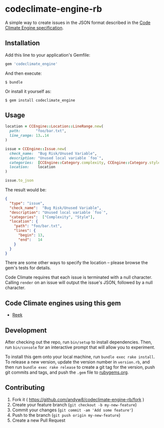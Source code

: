 # codeclimate-engine-rb

A simple way to create issues in the JSON format described in the [Code Climate Engine specification].

## Installation

Add this line to your application's Gemfile:

```ruby
gem 'codeclimate_engine'
```

And then execute:

    $ bundle

Or install it yourself as:

    $ gem install codeclimate_engine

## Usage

```ruby
location = CCEngine::Location::LineRange.new(
  path:       "foo/bar.txt",
  line_range: 13..14
)

issue = CCEngine::Issue.new(
  check_name:  "Bug Risk/Unused Variable",
  description: "Unused local variable `foo`",
  categories:  [CCEngine::Category.complexity, CCEngine::Category.style],
  location:    location
)

issue.to_json
```

The result would be:

```json
{
  "type": "issue",
  "check_name":  "Bug Risk/Unused Variable",
  "description": "Unused local variable `foo`",
  "categories":  ["Complexity", "Style"],
  "location": {
    "path": "foo/bar.txt",
    "lines": {
      "begin": 13,
      "end":   14
    }
  }
}
```

There are some other ways to specify the location – please browse the gem's
tests for details.

Code Climate requires that each issue is terminated with a null character.
Calling `render` on an issue will output the issue's JSON, followed by a null
character.

## Code Climate engines using this gem

* [Reek](https://docs.codeclimate.com/docs/reek)

## Development

After checking out the repo, run `bin/setup` to install dependencies. Then, run `bin/console` for an interactive prompt that will allow you to experiment.

To install this gem onto your local machine, run `bundle exec rake install`.
To release a new version, update the version number in `version.rb`, and then run `bundle exec rake release` to create a git tag for the version, push git commits and tags, and push the `.gem` file to [rubygems.org](https://rubygems.org).

## Contributing

1. Fork it ( https://github.com/andyw8/codeclimate-engine-rb/fork )
2. Create your feature branch (`git checkout -b my-new-feature`)
3. Commit your changes (`git commit -am 'Add some feature'`)
4. Push to the branch (`git push origin my-new-feature`)
5. Create a new Pull Request

[Code Climate Engine specification]: https://github.com/codeclimate/spec/blob/master/SPEC.md
